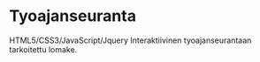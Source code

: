 Tyoajanseuranta
===============
HTML5/CSS3/JavaScript/Jquery
Interaktiivinen tyoajanseurantaan tarkoitettu lomake.
